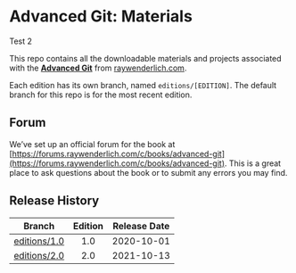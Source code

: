 # Advanced Git: Materials

Test 2

This repo contains all the downloadable materials and projects associated with the **[Advanced Git](https://www.raywenderlich.com/books/advanced-git/)** from [raywenderlich.com](https://www.raywenderlich.com).

Each edition has its own branch, named `editions/[EDITION]`. The default branch for this repo is for the most recent edition.

## Forum

We’ve set up an official forum for the book at [https://forums.raywenderlich.com/c/books/advanced-git](https://forums.raywenderlich.com/c/books/advanced-git). This is a great place to ask questions about the book or to submit any errors you may find.

## Release History

| Branch                                                                            | Edition | Release Date |
| --------------------------------------------------------------------------------- |:-------:|:------------:|
| [editions/1.0](https://github.com/raywenderlich/agit-materials/tree/editions/1.0) | 1.0     | 2020-10-01   |
| [editions/2.0](https://github.com/raywenderlich/agit-materials/tree/editions/2.0) | 2.0     | 2021-10-13   |
